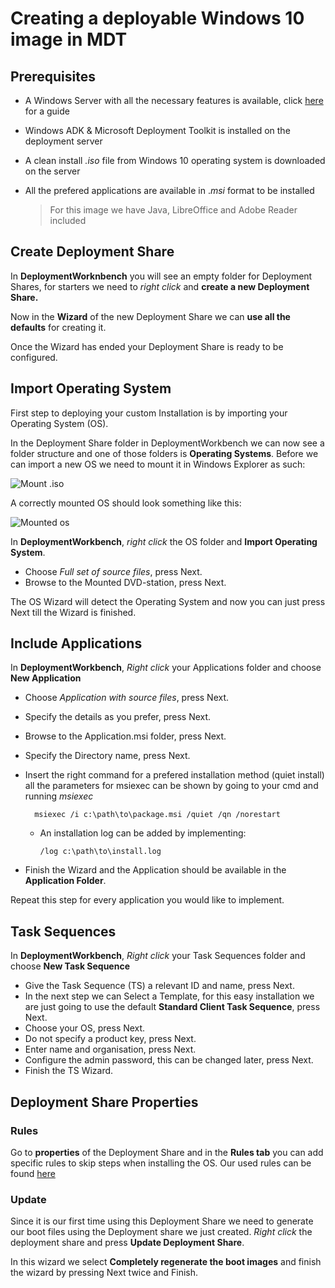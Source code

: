 # Creating a deployable Windows 10 image in MDT

## Prerequisites

- A Windows Server with all the necessary features is available, click  [here](https://github.com/HoGentTIN/p2ops-i01/blob/master/assignment04/Documentation/Set%20up%20Windows%20Server.md) for a guide
- Windows ADK & Microsoft Deployment Toolkit is installed on the deployment server
- A clean install *.iso* file from Windows 10 operating system is downloaded on the server
- All the prefered applications are available in .*msi* format to be installed 
		
	>For this image we have Java, LibreOffice and Adobe Reader included

## Create Deployment Share

In **DeploymentWorknbench** you will see an empty folder for Deployment Shares, for starters we need to *right click* and **create a new Deployment Share.**

Now in the **Wizard** of the new Deployment Share we can **use all the defaults** for creating it.

Once the Wizard has ended your Deployment Share is ready to be configured.

## Import Operating System

First step to deploying your custom Installation is by importing your Operating System (OS).

In the Deployment Share folder in DeploymentWorkbench we can now see a folder structure and one of those folders is **Operating Systems**. 
Before we can import a new OS we need to mount it in Windows Explorer as such:

![Mount .iso](https://i.imgur.com/8dc1G0y.png)

A correctly mounted OS should look something like this:

![Mounted os](https://i.imgur.com/Q3CLCA1.png)

In **DeploymentWorkbench**, *right click* the OS folder and **Import Operating System**.
- Choose *Full set of source files*, press Next.
- Browse to the Mounted DVD-station, press Next.

The OS Wizard will detect the Operating System and now you can just press Next till the Wizard is finished.

## Include Applications

In **DeploymentWorkbench**, *Right click* your Applications folder and choose **New Application**

- Choose *Application with source files*, press Next.
- Specify the details as you prefer, press Next.
- Browse to the Application.msi folder, press Next.
- Specify the Directory name, press Next.
- Insert the right command for a prefered installation method (quiet install) all the parameters for msiexec can be shown by going to your cmd and running *msiexec*
	
		msiexec /i c:\path\to\package.msi /quiet /qn /norestart
	-	An installation log can be added by implementing: 
		
			/log c:\path\to\install.log

- Finish the Wizard and the Application should be available in the **Application Folder**.

Repeat this step for every application you would like to implement.

## Task Sequences

In **DeploymentWorkbench**, *Right click* your Task Sequences folder and choose **New Task Sequence**

- Give the Task Sequence (TS) a relevant ID and name, press Next.
- In the next step we can Select a Template, for this easy installation we are just going to use the default **Standard Client Task Sequence**, press Next.
- Choose your OS, press Next.
- Do not specify a product key, press Next.
- Enter name and organisation, press Next.
- Configure the admin password, this can be changed later, press Next.
- Finish the TS Wizard.

## Deployment Share Properties

### Rules

Go to **properties** of the Deployment Share and in the **Rules tab** you can add specific rules to skip steps when installing the OS.
Our used rules can be found  [here](https://github.com/HoGentTIN/p2ops-i01/blob/master/assignment04/MDT%20Deployment%20Share%20Rules.md)

### Update
Since it is our first time using this Deployment Share we need to generate our boot files using the Deployment share we just created. *Right click* the deployment share and press **Update Deployment Share**.

In this wizard we select **Completely regenerate the boot images** and finish the wizard by pressing Next twice and Finish.
